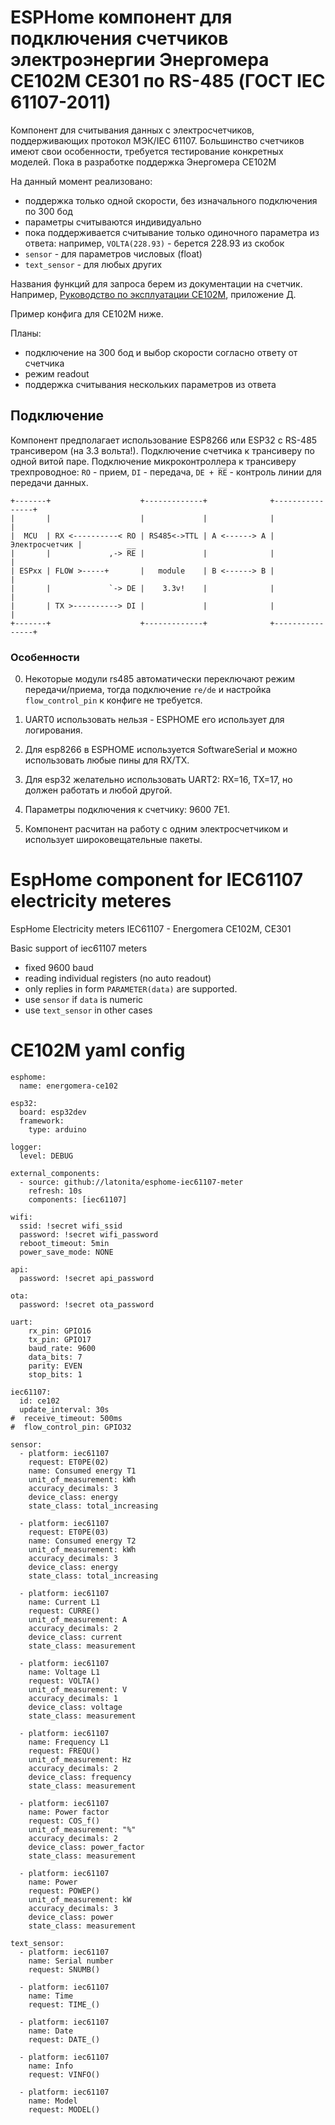 # ESPHome компонент для подключения счетчиков электроэнергии Энергомера CE102M CE301 по RS-485 (ГОСТ IEC 61107-2011)
Компонент для считывания данных с электросчетчиков, поддерживающих протокол МЭК/IEC 61107.
Большинство счетчиков имеют свои особенности, требуется тестирование конкретных моделей.
Пока в разработке поддержка Энергомера СЕ102М

На данный момент реализовано:
- поддержка только одной скорости, без изначального подключения по 300 бод 
- параметры считываются индивидуально
- пока поддерживается считывание только одиночного параметра из ответа: например, `VOLTA(228.93)` - берется 228.93 из скобок
- `sensor` - для параметров числовых (float)
- `text_sensor` - для любых других

Названия функций для запроса берем из документации на счетчик.
Например, [Руководство по эксплуатации CE102M](http://sp.energomera.ru/documentations/product/ce102m_re_full.pdf), приложение Д.

Пример конфига для CE102M ниже.

Планы:
- подключение на 300 бод и выбор скорости согласно ответу от счетчика
- режим readout
- поддержка считывания нескольких параметров из ответа

## Подключение
Компонент предполагает использование ESP8266 или ESP32 с RS-485 трансивером (на 3.3 вольта!).
Подключение счетчика к трансиверу по одной витой паре.
Подключение микроконтроллера к трансиверу трехпроводное: 
``RO`` - прием, 
``DI`` - передача, 
``DE + R̅E̅``  - контроль линии для передачи данных.
```
+-------+                    +-------------+              +----------------+
|       |                    |             |              |                |
|  MCU  | RX <----------< RO | RS485<->TTL | A <------> A | Электросчетчик |
|       |             ,-> R̅E̅ |             |              |                |
| ESPxx | FLOW >-----+       |   module    | B <------> B |                |
|       |             `-> DE |    3.3v!    |              |                |
|       | TX >----------> DI |             |              |                |
+-------+                    +-------------+              +----------------+
```
### Особенности
0. Некоторые модули rs485 автоматически переключают режим передачи/приема, тогда подключение `re/de` и настройка `flow_control_pin` к конфиге не требуется.

1. UART0 использовать нельзя - ESPHOME его использует для логирования.

2. Для esp8266 в ESPHOME используется SoftwareSerial и можно использовать любые пины для RX/TX. 

3. Для esp32 желательно использовать UART2: RX=16, TX=17, но должен работать и любой другой.

4. Параметры подключения к счетчику: 9600 7E1.

5. Компонент расчитан на работу с одним электросчетчиком и использует широковещательные пакеты.


# EspHome component for IEC61107 electricity meteres
EspHome Electricity meters IEC61107 - Energomera CE102M, CE301

Basic support of iec61107 meters
- fixed 9600 baud
- reading individual registers (no auto readout)
- only replies in form `PARAMETER(data)` are supported.
- use `sensor` if `data` is numeric
- use `text_sensor` in other cases


# CE102M yaml config
```
esphome:
  name: energomera-ce102

esp32:
  board: esp32dev
  framework:
    type: arduino

logger:
  level: DEBUG

external_components:
  - source: github://latonita/esphome-iec61107-meter
    refresh: 10s
    components: [iec61107]

wifi:
  ssid: !secret wifi_ssid
  password: !secret wifi_password
  reboot_timeout: 5min
  power_save_mode: NONE

api:
  password: !secret api_password

ota:
  password: !secret ota_password

uart:
    rx_pin: GPIO16
    tx_pin: GPIO17
    baud_rate: 9600
    data_bits: 7
    parity: EVEN
    stop_bits: 1

iec61107:
  id: ce102
  update_interval: 30s
#  receive_timeout: 500ms
#  flow_control_pin: GPIO32

sensor:
  - platform: iec61107
    request: ET0PE(02)
    name: Consumed energy T1
    unit_of_measurement: kWh
    accuracy_decimals: 3
    device_class: energy
    state_class: total_increasing

  - platform: iec61107
    request: ET0PE(03)
    name: Consumed energy T2
    unit_of_measurement: kWh
    accuracy_decimals: 3
    device_class: energy
    state_class: total_increasing

  - platform: iec61107
    name: Current L1
    request: CURRE()
    unit_of_measurement: A
    accuracy_decimals: 2
    device_class: current
    state_class: measurement

  - platform: iec61107
    name: Voltage L1
    request: VOLTA()
    unit_of_measurement: V
    accuracy_decimals: 1
    device_class: voltage
    state_class: measurement

  - platform: iec61107
    name: Frequency L1
    request: FREQU()
    unit_of_measurement: Hz
    accuracy_decimals: 2
    device_class: frequency
    state_class: measurement

  - platform: iec61107
    name: Power factor
    request: COS_f()
    unit_of_measurement: "%"
    accuracy_decimals: 2
    device_class: power_factor
    state_class: measurement

  - platform: iec61107
    name: Power
    request: POWEP()
    unit_of_measurement: kW
    accuracy_decimals: 3
    device_class: power
    state_class: measurement
  
text_sensor:
  - platform: iec61107
    name: Serial number
    request: SNUMB()

  - platform: iec61107
    name: Time
    request: TIME_()

  - platform: iec61107
    name: Date
    request: DATE_()

  - platform: iec61107
    name: Info
    request: VINFO()

  - platform: iec61107
    name: Model
    request: MODEL()
```
